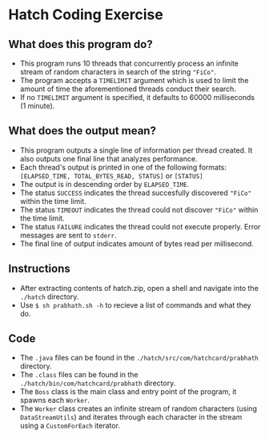 <!--- 
Properly formatted README can be found at https://github.com/prabhathc/hatch/blob/master/README.md
--->

# Hatch Coding Exercise 

## What does this program do?
- This program runs 10 threads that concurrently process an infinite stream of random characters in search of the string ```"FiCo"```.
- The program accepts a ```TIMELIMIT``` argument which is used to limit the amount of time the aforementioned threads conduct their search.
- If no ```TIMELIMIT``` argument is specified, it defaults to 60000 milliseconds (1 minute).

## What does the output mean?
- This program outputs a single line of information per thread created. It also outputs one final line that analyzes performance.
- Each thread's output is printed in one of the following formats: ```[ELAPSED_TIME, TOTAL_BYTES_READ, STATUS]``` or ```[STATUS]```
- The output is in descending order by ```ELAPSED_TIME```.
- The status ```SUCCESS``` indicates the thread succesfully discovered ```"FiCo"``` within the time limit.
- The status ```TIMEOUT``` indicates the thread could not discover ```"FiCo"``` within the time limit.
- The status ```FAILURE``` indicates the thread could not execute properly. Error messages are sent to ```stderr```.
- The final line of output indicates amount of bytes read per millisecond.

## Instructions
- After extracting contents of hatch.zip, open a shell and navigate into the ```./hatch``` directory.
- Use  ```$ sh prabhath.sh -h``` to recieve a list of commands and what they do.

## Code
- The ```.java``` files can be found in the ```./hatch/src/com/hatchcard/prabhath``` directory.
- The ```.class``` files can be found in the ```./hatch/bin/com/hatchcard/prabhath``` directory.
- The ```Boss``` class is the main class and entry point of the program, it spawns each ```Worker```.
- The ```Worker``` class creates an infinite stream of random characters (using ```DataStreamUtils```) and iterates through each character in the stream using a ```CustomForEach``` iterator.
